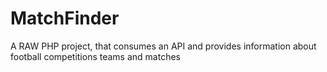 # MatchFinder
A RAW PHP project, that consumes an API and provides information about football competitions teams and matches
